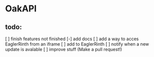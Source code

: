 # OakAPI
## todo:
 [ ] finish features not finished
 [-] add docs
 [ ] add a way to acces EaglerRinth from an iframe
 [ ] add to EaglerRinth
 [ ] notify when a new update is avalable
 [ ] improve stuff (Make a pull request!)
